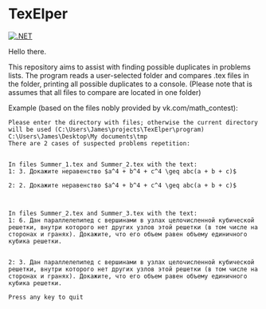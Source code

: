 # TexElper

[![.NET](https://github.com/Kremator1007/TexElper/actions/workflows/dotnet.yml/badge.svg)](https://github.com/Kremator1007/TexElper/actions/workflows/dotnet.yml)

Hello there.

This repository aims to assist with finding possible duplicates in problems lists. The program reads a user-selected folder and compares .tex files in the folder, printing all possible duplicates to a console. (Please note that is assumes that all files to compare are located in one folder)

Example (based on the files nobly provided by vk.com/math_contest):

	Please enter the directory with files; otherwise the current directory will be used (C:\Users\James\projects\TexElper\program)
	C:\Users\James\Desktop\My documents\tmp
	There are 2 cases of suspected problems repetition:


	In files Summer_1.tex and Summer_2.tex with the text:
	1: 3. Докажите неравенство $a^4 + b^4 + c^4 \geq abc(a + b + c)$ 

	2: 2. Докажите неравенство $a^4 + b^4 + c^4 \geq abc(a + b + c)$



	In files Summer_2.tex and Summer_3.tex with the text:
	1: 6. Дан параллелепипед с вершинами в узлах целочисленной кубической решетки, внутри которого нет других узлов этой решетки (в том числе на сторонах и гранях). Докажите, что его объем равен объему единичного кубика решетки.  


	2: 3. Дан параллелепипед с вершинами в узлах целочисленной кубической решетки, внутри которого нет других узлов этой решетки (в том числе на сторонах и гранях). Докажите, что его объем равен объему единичного кубика решетки.  

	Press any key to quit